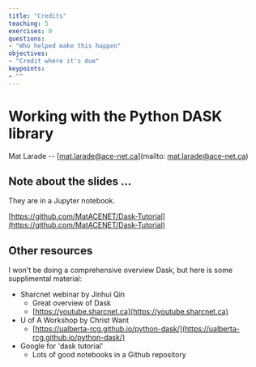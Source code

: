 ```yaml
---
title: "Credits"
teaching: 5
exercises: 0
questions:
- "Who helped make this happen"
objectives:
- "Credit where it's due"
keypoints:
- ""
---
```


# Working with the Python DASK library

Mat Larade -- [mat.larade@ace-net.ca](mailto: mat.larade@ace-net.ca)

## Note about the slides ...

They are in a Jupyter notebook.

[https://github.com/MatACENET/Dask-Tutorial](https://github.com/MatACENET/Dask-Tutorial)

## Other resources

I won't be doing a comprehensive overview Dask, but
here is some supplimental material:
* Sharcnet webinar by Jinhui Qin
  * Great overview of Dask
  * [https://youtube.sharcnet.ca](https://youtube.sharcnet.ca)
* U of A Workshop by Christ Want
  * [https://ualberta-rcg.github.io/python-dask/](https://ualberta-rcg.github.io/python-dask/)
* Google for 'dask tutorial'
  * Lots of good notebooks in a Github repository

